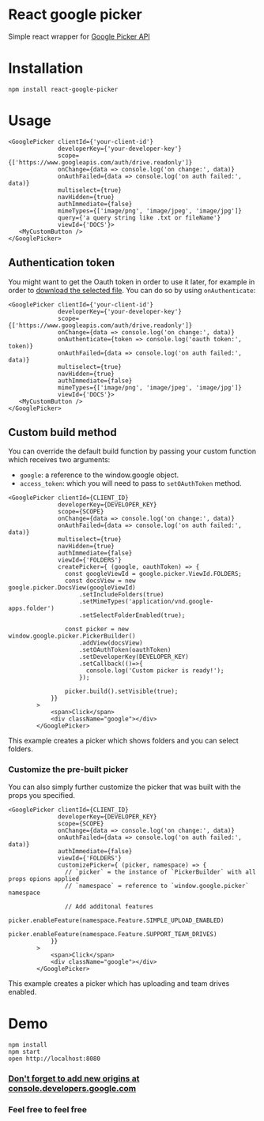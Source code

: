React google picker
===================
Simple react wrapper for [Google Picker API](https://developers.google.com/picker/docs/)

Installation
============
```
npm install react-google-picker
```

Usage
=====
```
<GooglePicker clientId={'your-client-id'}
              developerKey={'your-developer-key'}
              scope={['https://www.googleapis.com/auth/drive.readonly']}
              onChange={data => console.log('on change:', data)}
              onAuthFailed={data => console.log('on auth failed:', data)}
              multiselect={true}
              navHidden={true}
              authImmediate={false}
              mimeTypes={['image/png', 'image/jpeg', 'image/jpg']}
              query={'a query string like .txt or fileName'}
              viewId={'DOCS'}>
   <MyCustomButton />
</GooglePicker>
```

## Authentication token

You might want to get the Oauth token in order to use it later, for example
in order to [download the selected file](https://developers.google.com/drive/v3/web/manage-downloads).
You can do so by using `onAuthenticate`:

```
<GooglePicker clientId={'your-client-id'}
              developerKey={'your-developer-key'}
              scope={['https://www.googleapis.com/auth/drive.readonly']}
              onChange={data => console.log('on change:', data)}
              onAuthenticate={token => console.log('oauth token:', token)}
              onAuthFailed={data => console.log('on auth failed:', data)}
              multiselect={true}
              navHidden={true}
              authImmediate={false}
              mimeTypes={['image/png', 'image/jpeg', 'image/jpg']}
              viewId={'DOCS'}>
   <MyCustomButton />
</GooglePicker>
```

## Custom build method
You can override the default build function by passing your custom function which receives two arguments:
- `google`: a reference to the window.google object.
- `access_token`: which you will need to pass to `setOAuthToken` method.
```
<GooglePicker clientId={CLIENT_ID}
              developerKey={DEVELOPER_KEY}
              scope={SCOPE}
              onChange={data => console.log('on change:', data)}
              onAuthFailed={data => console.log('on auth failed:', data)}
              multiselect={true}
              navHidden={true}
              authImmediate={false}
              viewId={'FOLDERS'}
              createPicker={ (google, oauthToken) => {
                const googleViewId = google.picker.ViewId.FOLDERS;
                const docsView = new google.picker.DocsView(googleViewId)
                    .setIncludeFolders(true)
                    .setMimeTypes('application/vnd.google-apps.folder')
                    .setSelectFolderEnabled(true);

                const picker = new window.google.picker.PickerBuilder()
                    .addView(docsView)
                    .setOAuthToken(oauthToken)
                    .setDeveloperKey(DEVELOPER_KEY)
                    .setCallback(()=>{
                      console.log('Custom picker is ready!');
                    });

                picker.build().setVisible(true);
            }}
        >
            <span>Click</span>
            <div className="google"></div>
        </GooglePicker>
```
This example creates a picker which shows folders and you can select folders.

### Customize the pre-built picker
You can also simply further customize the picker that was built with the props you specified.
```
<GooglePicker clientId={CLIENT_ID}
              developerKey={DEVELOPER_KEY}
              scope={SCOPE}
              onChange={data => console.log('on change:', data)}
              onAuthFailed={data => console.log('on auth failed:', data)}
              authImmediate={false}
              viewId={'FOLDERS'}
              customizePicker={ (picker, namespace) => {
                // `picker` = the instance of `PickerBuilder` with all props opions applied
                // `namespace` = reference to `window.google.picker` namespace

                // Add additonal features
                picker.enableFeature(namespace.Feature.SIMPLE_UPLOAD_ENABLED)
                picker.enableFeature(namespace.Feature.SUPPORT_TEAM_DRIVES)
            }}
        >
            <span>Click</span>
            <div className="google"></div>
        </GooglePicker>
```
This example creates a picker which has uploading and team drives enabled.


Demo
====
```
npm install
npm start
open http://localhost:8080
```

### [Don't forget to add new origins at console.developers.google.com](https://console.developers.google.com)

### Feel free to feel free
